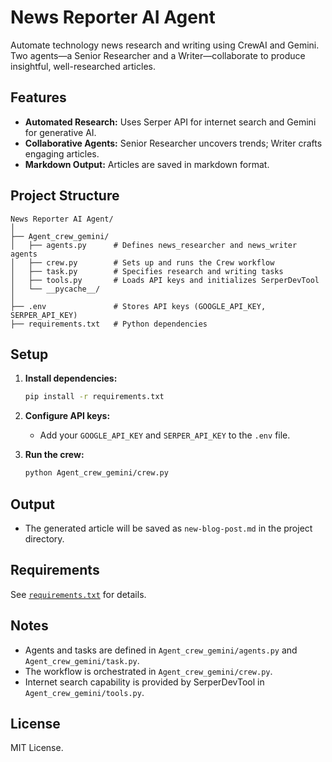 # News Reporter AI Agent

Automate technology news research and writing using CrewAI and Gemini. Two agents—a Senior Researcher and a Writer—collaborate to produce insightful, well-researched articles.

## Features

- **Automated Research:** Uses Serper API for internet search and Gemini for generative AI.
- **Collaborative Agents:** Senior Researcher uncovers trends; Writer crafts engaging articles.
- **Markdown Output:** Articles are saved in markdown format.

## Project Structure

```
News Reporter AI Agent/
│
├── Agent_crew_gemini/
│   ├── agents.py      # Defines news_researcher and news_writer agents
│   ├── crew.py        # Sets up and runs the Crew workflow
│   ├── task.py        # Specifies research and writing tasks
│   ├── tools.py       # Loads API keys and initializes SerperDevTool
│   └── __pycache__/
│
├── .env               # Stores API keys (GOOGLE_API_KEY, SERPER_API_KEY)
├── requirements.txt   # Python dependencies
```

## Setup

1. **Install dependencies:**
    ```sh
    pip install -r requirements.txt
    ```

2. **Configure API keys:**
    - Add your `GOOGLE_API_KEY` and `SERPER_API_KEY` to the `.env` file.

3. **Run the crew:**
    ```sh
    python Agent_crew_gemini/crew.py
    ```

## Output

- The generated article will be saved as `new-blog-post.md` in the project directory.

## Requirements

See [`requirements.txt`](requirements.txt) for details.

## Notes

- Agents and tasks are defined in `Agent_crew_gemini/agents.py` and `Agent_crew_gemini/task.py`.
- The workflow is orchestrated in `Agent_crew_gemini/crew.py`.
- Internet search capability is provided by SerperDevTool in `Agent_crew_gemini/tools.py`.

## License

MIT License.
